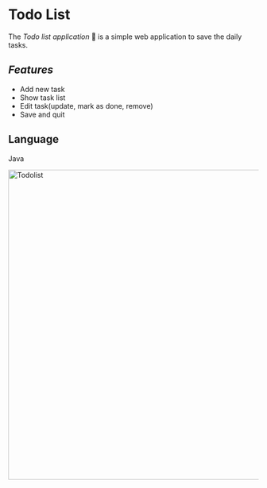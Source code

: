 # **Todo List** #

The *Todo* *list* *application* :memo: is a simple web application to save the daily tasks.

## *Features* ##
* Add new task
* Show task list 
* Edit task(update, mark as done, remove)
* Save and quit

## Language ## 
Java

<img width="625" alt="Todolist" src="https://user-images.githubusercontent.com/72344384/95251694-34085580-081c-11eb-9db8-165aecc8f6fa.png">


